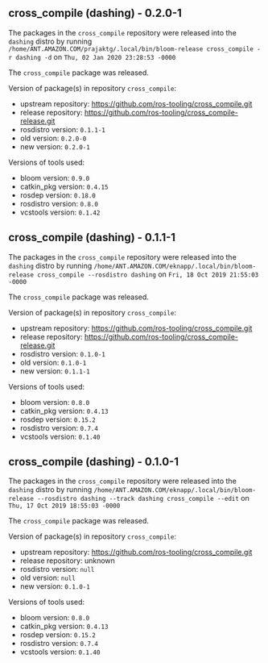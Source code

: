 ## cross_compile (dashing) - 0.2.0-1

The packages in the `cross_compile` repository were released into the `dashing` distro by running `/home/ANT.AMAZON.COM/prajaktg/.local/bin/bloom-release cross_compile -r dashing -d` on `Thu, 02 Jan 2020 23:28:53 -0000`

The `cross_compile` package was released.

Version of package(s) in repository `cross_compile`:

- upstream repository: https://github.com/ros-tooling/cross_compile.git
- release repository: https://github.com/ros-tooling/cross_compile-release.git
- rosdistro version: `0.1.1-1`
- old version: `0.2.0-0`
- new version: `0.2.0-1`

Versions of tools used:

- bloom version: `0.9.0`
- catkin_pkg version: `0.4.15`
- rosdep version: `0.18.0`
- rosdistro version: `0.8.0`
- vcstools version: `0.1.42`


## cross_compile (dashing) - 0.1.1-1

The packages in the `cross_compile` repository were released into the `dashing` distro by running `/home/ANT.AMAZON.COM/eknapp/.local/bin/bloom-release cross_compile --rosdistro dashing` on `Fri, 18 Oct 2019 21:55:03 -0000`

The `cross_compile` package was released.

Version of package(s) in repository `cross_compile`:

- upstream repository: https://github.com/ros-tooling/cross_compile.git
- release repository: https://github.com/ros-tooling/cross_compile-release.git
- rosdistro version: `0.1.0-1`
- old version: `0.1.0-1`
- new version: `0.1.1-1`

Versions of tools used:

- bloom version: `0.8.0`
- catkin_pkg version: `0.4.13`
- rosdep version: `0.15.2`
- rosdistro version: `0.7.4`
- vcstools version: `0.1.40`


## cross_compile (dashing) - 0.1.0-1

The packages in the `cross_compile` repository were released into the `dashing` distro by running `/home/ANT.AMAZON.COM/eknapp/.local/bin/bloom-release --rosdistro dashing --track dashing cross_compile --edit` on `Thu, 17 Oct 2019 18:55:03 -0000`

The `cross_compile` package was released.

Version of package(s) in repository `cross_compile`:

- upstream repository: https://github.com/ros-tooling/cross_compile.git
- release repository: unknown
- rosdistro version: `null`
- old version: `null`
- new version: `0.1.0-1`

Versions of tools used:

- bloom version: `0.8.0`
- catkin_pkg version: `0.4.13`
- rosdep version: `0.15.2`
- rosdistro version: `0.7.4`
- vcstools version: `0.1.40`


